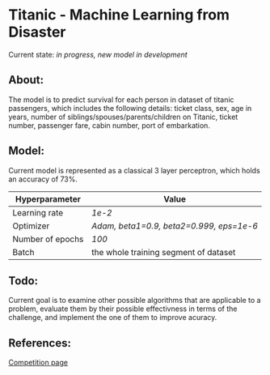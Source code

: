 # Titanic - Machine Learning from Disaster
Current state: *in progress, new model in development*
## About:
The model is to predict survival for each person in dataset of titanic passengers, which includes the following details: ticket class, sex, age in years, number of siblings/spouses/parents/children on Titanic, ticket number, passenger fare, cabin number, port of embarkation.
## Model:
Current model is represented as a classical 3 layer perceptron, which holds an accuracy of 73%.

Hyperparameter | Value
---|---
Learning rate | *1e-2*
Optimizer | *Adam, beta1=0.9, beta2=0.999, eps=1e-6*
Number of epochs | *100*
Batch | the whole training segment of dataset
## Todo:
Current goal is to examine other possible algorithms that are applicable to a problem, evaluate them by their possible effectivness in terms of the challenge, and implement the one of them to improve acuracy.
## References:
[Competition page](https://www.kaggle.com/c/titanic/overview)
